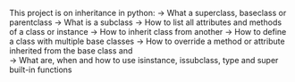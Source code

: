 This project is on inheritance in python:
	-> What a superclass, baseclass or parentclass
	-> What is a subclass
	-> How to list all attributes and methods of a class or   	   instance
	-> How to inherit class from another
	-> How to define a class with multiple base classes
	-> How to override a method or attribute inherited from 	   the base class and     
	-> What are, when and how to use isinstance, issubclass, 	   type and super built-in functions


